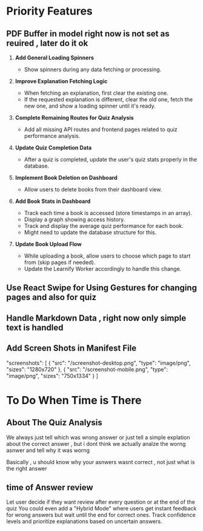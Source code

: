 # Priority Features

## PDF Buffer in model right now is not set as reuired , later do it ok

<!-- Dummy COnete -->

1. **Add General Loading Spinners**

   - Show spinners during any data fetching or processing.

2. **Improve Explanation Fetching Logic**

   - When fetching an explanation, first clear the existing one.
   - If the requested explanation is different, clear the old one, fetch the new one, and show a loading spinner until it's ready.

3. **Complete Remaining Routes for Quiz Analysis**

   - Add all missing API routes and frontend pages related to quiz performance analysis.

4. **Update Quiz Completion Data**

   - After a quiz is completed, update the user's quiz stats properly in the database.

5. **Implement Book Deletion on Dashboard**

   - Allow users to delete books from their dashboard view.

6. **Add Book Stats in Dashboard**

   - Track each time a book is accessed (store timestamps in an array).
   - Display a graph showing access history.
   - Track and display the average quiz performance for each book.
   - Might need to update the database structure for this.

7. **Update Book Upload Flow**
   - While uploading a book, allow users to choose which page to start from (skip pages if needed).
   - Update the Learnify Worker accordingly to handle this change.

## Use React Swipe for Using Gestures for changing pages and also for quiz

## Handle Markdown Data , right now only simple text is handled

## Add Screen Shots in Manifest File

"screenshots": [
{
"src": "/screenshot-desktop.png",
"type": "image/png",
"sizes": "1280x720"
},
{
"src": "/screenshot-mobile.png",
"type": "image/png",
"sizes": "750x1334"
}
]

# To Do When Time is There

## About The Quiz Analysis

We always just tell which was wrong answer or just tell a simple explation about the correct answer , but i dont think we actually analze the worng asnwer and tell why it was worng

Basically , u should know why your asnwers wasnt correct , not just what is the right answer

## time of Answer review

Let user decide if they want review after every question or at the end of the quiz
You could even add a "Hybrid Mode" where users get instant feedback for wrong answers but wait until the end for correct ones.
Track confidence levels and prioritize explanations based on uncertain answers.
